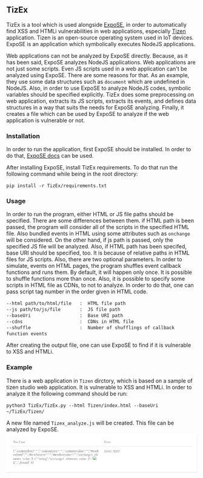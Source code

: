 ## TizEx

TizEx is a tool which is used alongside [ExpoSE](https://github.com/ExpoSEJS/ExpoSE), in order to automatically find XSS and HTMLi vulnerabilities in web applications, especially [Tizen](https://www.tizen.org/) application. Tizen is an open-source operating system used in IoT devices. ExpoSE is an application which symbolically executes NodeJS applications.

Web applications can not be analyzed by ExpoSE directly. Because, as it has been said, ExpoSE analyzes NodeJS applications. Web applications are not just some scripts. Even JS scripts used in a web application can't be analyzed using ExpoSE. There are some reasons for that. As an example, they use some data structures such as `document` which are undefined in NodeJS. Also, in order to use ExpoSE to analyze NodeJS codes, symbolic variables should be specified explicitly.
TizEx does some preprocessing on web application, extracts its JS scripts, extracts its events, and defines data structures in a way that suits the needs for ExpoSE analyzing. Finally, it creates a file which can be used by ExpoSE to analyze if the web application is vulnerable or not.

### Installation

In order to run the application, first ExpoSE should be installed. In order to do that, [ExpoSE docs](https://github.com/ExpoSEJS/ExpoSE) can be used.

After installing ExpoSE, install TizEx requirements. To do that run the following command while being in the root directory:
```
pip install -r TizEx/requirements.txt
```

### Usage

In order to run the program, either HTML or JS file paths should be specified. There are some differences between them. if HTML path is been passed, the program will consider all of the scripts in the specified HTML file. Also bundled events in HTML using some attributes such as `onchange` will be considered. On the other hand, if js path is passed, only the specified JS file will be analyzed.
Also, if HTML path has been specifed, base URI should be specified, too. It is because of relative paths in HTML files for JS scripts.
Also, there are two optional parameters. In order to simulate, events on HTML pages, the program shuffles event callback functions and runs them. By default, it will happen only once. It is possible to shuffle functions more than once. Also, it is possible to specify some scripts in HTML file as CDNs, to not to analyze. In order to do that, one can pass script tag number in the order given in HTML code.

```
--html path/to/html/file   :  HTML file path
--js path/to/js/file       :  JS file path
--baseUri                  :  Base URI path
--cdns                     :  CDNs in HTML file
--shuffle                  :  Number of shufflings of callback function events
```

After creating the output file, one can use ExpoSE to find if it is vulnerable to XSS and HTMLi.


### Example

There is a web application in `Tizen` dirctory, which is based on a sample of tizen studio web application. It is vulnerable to XSS and HTMLi. In order to analyze it the following command should be run:
```
python3 TizEx/TizEx.py --html Tizen/index.html --baseUri ~/TizEx/Tizen/ 
```
A new file named `Tizex_analyze.js` will be created. This file can be analyzed by ExpoSE.
![ExpoSE ScreenShot](/ExpoSE_results.png)

